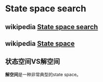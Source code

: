 # State space search

## wikipedia [State space search](https://en.wikipedia.org/wiki/State_space_search)







## wikipedia [State space](https://en.wikipedia.org/wiki/State_space)



## 状态空间VS解空间

**解空间**是一种非常典型的state space。

